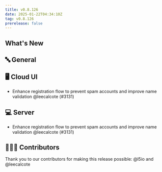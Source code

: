 ```yaml
---
title: v0.8.126
date: 2025-01-22T04:34:10Z
tag: v0.8.126
prerelease: false
---
```


## What's New
## 🔤 General
## 🖥 Cloud UI

- Enhance registration flow to prevent spam accounts and improve name validation @leecalcote (#3131)

## 💻 Server

- Enhance registration flow to prevent spam accounts and improve name validation @leecalcote (#3131)

## 👨🏽‍💻 Contributors

Thank you to our contributors for making this release possible:
@l5io and @leecalcote

